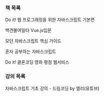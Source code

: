### 책 목록

Do it! 웹 프로그래밍을 위한 자바스크립트 기본편

백견불여일타 Vue.js입문

모던 자바스크립트 핵심 가이드

혼자 공부하는 자바스크립트

Do it! 클론코딩 영화 평점 웹서비스



### 강의 목록

자바스크립트 기초 강의 - 드림코딩 by 엘리(유튜브)